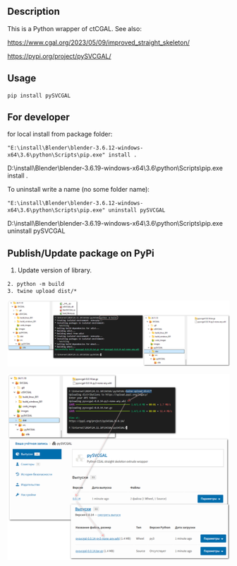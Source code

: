 ## Description

This is a Python wrapper of ctCGAL. See also:

https://www.cgal.org/2023/05/09/improved_straight_skeleton/

https://pypi.org/project/pySVCGAL/

## Usage

```
pip install pySVCGAL
```

For developer
-------------

for local install from package folder:

```
"E:\install\Blender\blender-3.6.12-windows-x64\3.6\python\Scripts\pip.exe" install .
```
D:\install\Blender\blender-3.6.19-windows-x64\3.6\python\Scripts\pip.exe install .

To uninstall write a name (no some folder name):

```
"E:\install\Blender\blender-3.6.12-windows-x64\3.6\python\Scripts\pip.exe" uninstall pySVCGAL
```
D:\install\Blender\blender-3.6.19-windows-x64\3.6\python\Scripts\pip.exe uninstall pySVCGAL

## Publish/Update package on PyPi

1. Update version of library.

```
2. python -m build
3. twine upload dist/*
```

![package_build](images/pypi_package_build.001.png)

![package_build](images/pypi_package_publish.001.png)

